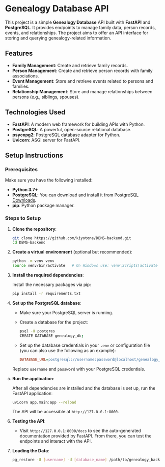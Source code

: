 ﻿
# Genealogy Database API

This project is a simple **Genealogy Database** API built with **FastAPI** and **PostgreSQL**. It provides endpoints to manage family data, person records, events, and relationships. The project aims to offer an API interface for storing and querying genealogy-related information.

## Features

- **Family Management**: Create and retrieve family records.
- **Person Management**: Create and retrieve person records with family associations.
- **Event Management**: Store and retrieve events related to persons and families.
- **Relationship Management**: Store and manage relationships between persons (e.g., siblings, spouses).

## Technologies Used

- **FastAPI**: A modern web framework for building APIs with Python.
- **PostgreSQL**: A powerful, open-source relational database.
- **psycopg2**: PostgreSQL database adapter for Python.
- **Uvicorn**: ASGI server for FastAPI.

## Setup Instructions

### Prerequisites

Make sure you have the following installed:

- **Python 3.7+**
- **PostgreSQL**: You can download and install it from [PostgreSQL Downloads](https://www.postgresql.org/download/).
- **pip**: Python package manager.

### Steps to Setup

1. **Clone the repository**:

   ```bash
   git clone https://github.com/kiyotone/DBMS-backend.git
   cd DBMS-backend
   ```

2. **Create a virtual environment** (optional but recommended):

   ```bash
   python -m venv venv
   source venv/bin/activate   # On Windows use: venv\Scripts\activate
   ```

3. **Install the required dependencies**:

   Install the necessary packages via pip:

   ```bash
   pip install -r requirements.txt
   ```

4. **Set up the PostgreSQL database**:

   - Make sure your PostgreSQL server is running.
   - Create a database for the project:

     ```bash
     psql -U postgres
     CREATE DATABASE genealogy_db;
     ```

   - Set up the database credentials in your `.env` or configuration file (you can also use the following as an example):

     ```ini
     DATABASE_URL=postgresql://username:password@localhost/genealogy_db
     ```

   Replace `username` and `password` with your PostgreSQL credentials.

5. **Run the application**:

   After all dependencies are installed and the database is set up, run the FastAPI application:

   ```bash
   uvicorn app.main:app --reload
   ```

   The API will be accessible at `http://127.0.0.1:8000`.

6. **Testing the API**:

   - Visit `http://127.0.0.1:8000/docs` to see the auto-generated documentation provided by FastAPI. From there, you can test the endpoints and interact with the API.

7. **Loading the Data**:

   ```bash
   pg_restore -U [username] -d [database_name] /path/to/genealogy_backup.dump
    ```
